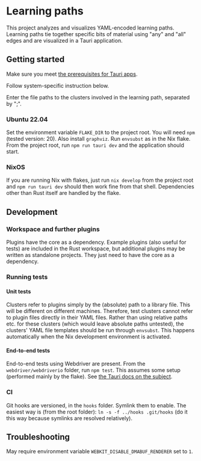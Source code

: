 # Learning paths
This project analyzes and visualizes YAML-encoded learning paths. Learning paths tie together specific bits of material using "any" and "all" edges and are visualized in a Tauri application.

## Getting started
Make sure you meet [the prerequisites for Tauri apps](https://tauri.app/v1/guides/getting-started/prerequisites).

Follow system-specific instruction below.

Enter the file paths to the clusters involved in the learning path, separated by ";".

### Ubuntu 22.04
Set the environment variable `FLAKE_DIR` to the project root.
You will need `npm` (tested version: 20).
Also install `graphviz`.
Run `envsubst` as in the Nix flake.
From the project root, run `npm run tauri dev` and the application should start.

### NixOS
If you are running Nix with flakes, just run `nix develop` from the project root and `npm run tauri dev` should then work fine from that shell. Dependencies other than Rust itself are handled by the flake.

## Development

### Workspace and further plugins
Plugins have the core as a dependency.
Example plugins (also useful for tests) are included in the Rust workspace, but additional plugins may be written as standalone projects.
They just need to have the core as a dependency.

### Running tests

#### Unit tests
Clusters refer to plugins simply by the (absolute) path to a library file.
This will be different on different machines.
Therefore, test clusters cannot refer to plugin files directly in their YAML files.
Rather than using relative paths etc. for these clusters (which would leave absolute paths untested), the clusters' YAML file templates should be run through `envsubst`.
This happens automatically when the Nix development environment is activated.

#### End-to-end tests
End-to-end tests using Webdriver are present.
From the `webdriver/webdriverio` folder, run `npm test`.
This assumes some setup (performed mainly by the flake).
See [the Tauri docs on the subject](https://tauri.app/v1/guides/testing/webdriver/example/webdriverio).

### CI
Git hooks are versioned, in the `hooks` folder.
Symlink them to enable.
The easiest way is (from the root folder): `ln -s -f ../hooks .git/hooks` (do it this way because symlinks are resolved relatively).

## Troubleshooting
May require environment variable `WEBKIT_DISABLE_DMABUF_RENDERER` set to `1`.

